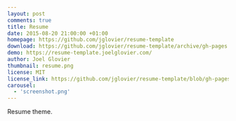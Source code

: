 ```yaml
---
layout: post
comments: true
title: Resume
date: 2015-08-20 21:00:00 +01:00
homepage: https://github.com/jglovier/resume-template
download: https://github.com/jglovier/resume-template/archive/gh-pages.zip
demo: https://resume-template.joelglovier.com/
author: Joel Glovier
thumbnail: resume.png
license: MIT
license_link: https://github.com/jglovier/resume-template/blob/gh-pages/LICENSE
carousel:
  - 'screenshot.png'
---
```


Resume theme.
